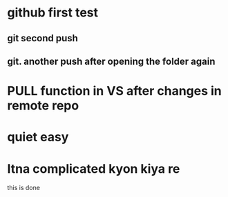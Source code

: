 # github first test
## git second push
## git. another push after opening the folder again
# PULL function in VS after changes in remote repo
# quiet easy 
# Itna complicated kyon kiya re
this is done